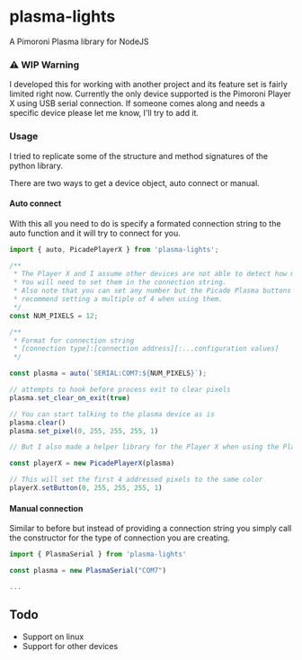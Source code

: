 # plasma-lights
A Pimoroni Plasma library for NodeJS

### ⚠️ WIP Warning
I developed this for working with another project and its feature set is fairly limited right now.
Currently the only device supported is the Pimoroni Player X using USB serial connection. If someone comes along and needs a specific device please let me know, I'll try to add it.

### Usage
I tried to replicate some of the structure and method signatures of the python library.

There are two ways to get a device object, auto connect or manual.

#### Auto connect
With this all you need to do is specify a formated connection string to the auto function and it will try to connect for you.

```js
import { auto, PicadePlayerX } from 'plasma-lights';

/**
 * The Player X and I assume other devices are not able to detect how many LEDs are connected.
 * You will need to set them in the connection string.
 * Also note that you can set any number but the Picade Plasma buttons have 4 LEDs per button and would
 * recommend setting a multiple of 4 when using them.
 */
const NUM_PIXELS = 12;

/**
 * Format for connection string
 * [connection type]:[connection address][:...configuration values]
 */

const plasma = auto(`SERIAL:COM7:${NUM_PIXELS}`);

// attempts to hook before process exit to clear pixels
plasma.set_clear_on_exit(true)

// You can start talking to the plasma device as is
plasma.clear()
plasma.set_pixel(0, 255, 255, 255, 1)

// But I also made a helper library for the Player X when using the Plasma buttons

const playerX = new PicadePlayerX(plasma)

// This will set the first 4 addressed pixels to the same color
playerX.setButton(0, 255, 255, 255, 1)
```

#### Manual connection
Similar to before but instead of providing a connection string you simply call the constructor for the type of connection you are creating.

```js
import { PlasmaSerial } from 'plasma-lights'

const plasma = new PlasmaSerial("COM7")

...
```

## Todo
- Support on linux
- Support for other devices